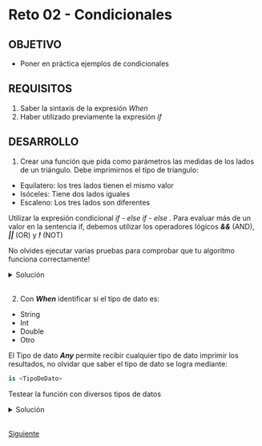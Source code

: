 # Reto 02 - Condicionales 

## OBJETIVO 

- Poner en práctica ejemplos de condicionales

## REQUISITOS 

1. Saber la sintaxis de la expresión *When*
2. Haber utilizado previamente la expresión *if*

## DESARROLLO

1. Crear una función que pida como parámetros las medidas de los lados de un triángulo. Debe imprimirnos el tipo de tríangulo:

* Equilatero: los tres lados tienen el mismo valor
* Isóceles: Tiene dos lados iguales
* Escaleno: Los tres lados son diferentes

Utilizar la expresión condicional *if - else if - else* . Para evaluar más de un valor en la sentencia if, debemos utilizar los operadores lógicos ***&&*** (AND), ***||*** (OR) y ***!*** (NOT)

No olvides ejecutar varias pruebas para comprobar que tu algoritmo funciona correctamente!

<details>
	<summary>Solución</summary>
	
```kotlin
fun tipoDeTriangulo(lado1: Int, lado2: Int, lado3: Int){

    if(lado1==lado2 && lado2==lado3){
        println("Es un triángulo equilátero")
    } else if(
        (lado1==lado2 && lado3!=lado1 ) ||
        (lado2==lado3 && lado1!=lado2 ) ||
        (lado3==lado1 && lado2!=lado3) ){
        println("Es un triángulo isóceles")
    } else{
        println("Es un triángulo escaleno")
    }
}
```

</details>

</br>

2. Con ***When*** identificar si el tipo de dato es:

* String
* Int
* Double
* Otro

El Tipo de dato ***Any*** permite recibir cualquier tipo de dato
imprimir los resultados, no olvidar que saber el tipo de dato se logra mediante:

```kotlin
is <TipoDeDato>
```

Testear la función con diversos tipos de datos

<details>
	<summary>Solución</summary>
	
```kotlin
fun tipoDeDato(dato: Any){
    when(dato){
        is String -> println("Es una String")
        is Int -> println("Es un Entero")
        is Double -> println("Es un Doble")
        else -> println("Tipo de dato no soportado")
    }
}
```

</details>


</br>

[Siguiente](../Ejemplo-03)